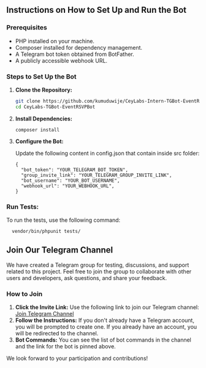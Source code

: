 
## Instructions on How to Set Up and Run the Bot

### Prerequisites
- PHP installed on your machine.
- Composer installed for dependency management.
- A Telegram bot token obtained from BotFather.
- A publicly accessible webhook URL.


### Steps to Set Up the Bot

1. **Clone the Repository:**
   ```bash
   git clone https://github.com/kumuduwije/CeyLabs-Intern-TGBot-EventRSVP/tree/bot-dev
   cd CeyLabs-TGBot-EventRSVPBot
2. **Install Dependencies:**
   ```
   composer install
   ```
3. **Configure the Bot:**

    Update the following content in config.json that contain inside src folder:

    ```
    {
      "bot_token": "YOUR_TELEGRAM_BOT_TOKEN",
      "group_invite_link": "YOUR_TELEGRAM_GROUP_INVITE_LINK",
      "bot_username": "YOUR_BOT_USERNAME",
      "webhook_url": "YOUR_WEBHOOK_URL",
    } 
    ```
### Run Tests:
   
   To run the tests, use the following command:
  ```
    vendor/bin/phpunit tests/
  ```

## Join Our Telegram Channel

We have created a Telegram group for testing, discussions, and support related to this project. Feel free to join the group to collaborate with other users and developers, ask questions, and share your feedback.

### How to Join

1. **Click the Invite Link:** Use the following link to join our Telegram channel: [Join Telegram Channel](https://t.me/kayeventbot)
2. **Follow the Instructions:** If you don't already have a Telegram account, you will be prompted to create one. If you already have an account, you will be redirected to the channel.
3. **Bot Commands:** You can see the list of bot commands in the channel and the link for the bot is pinned above.

We look forward to your participation and contributions!